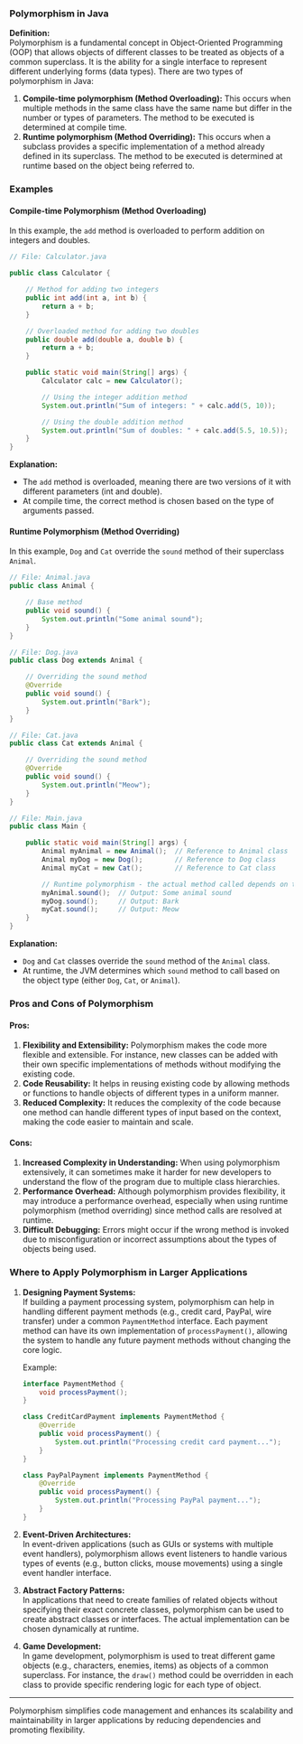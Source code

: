 ### Polymorphism in Java

**Definition:**  
Polymorphism is a fundamental concept in Object-Oriented Programming (OOP) that allows objects of different classes to be treated as objects of a common superclass. It is the ability for a single interface to represent different underlying forms (data types). There are two types of polymorphism in Java:

1. **Compile-time polymorphism (Method Overloading):** This occurs when multiple methods in the same class have the same name but differ in the number or types of parameters. The method to be executed is determined at compile time.
2. **Runtime polymorphism (Method Overriding):** This occurs when a subclass provides a specific implementation of a method already defined in its superclass. The method to be executed is determined at runtime based on the object being referred to.

### Examples

#### Compile-time Polymorphism (Method Overloading)

In this example, the `add` method is overloaded to perform addition on integers and doubles.

```java
// File: Calculator.java

public class Calculator {

    // Method for adding two integers
    public int add(int a, int b) {
        return a + b;
    }

    // Overloaded method for adding two doubles
    public double add(double a, double b) {
        return a + b;
    }

    public static void main(String[] args) {
        Calculator calc = new Calculator();

        // Using the integer addition method
        System.out.println("Sum of integers: " + calc.add(5, 10));

        // Using the double addition method
        System.out.println("Sum of doubles: " + calc.add(5.5, 10.5));
    }
}
```

**Explanation:**

- The `add` method is overloaded, meaning there are two versions of it with different parameters (int and double).
- At compile time, the correct method is chosen based on the type of arguments passed.

#### Runtime Polymorphism (Method Overriding)

In this example, `Dog` and `Cat` override the `sound` method of their superclass `Animal`.

```java
// File: Animal.java
public class Animal {

    // Base method
    public void sound() {
        System.out.println("Some animal sound");
    }
}

// File: Dog.java
public class Dog extends Animal {

    // Overriding the sound method
    @Override
    public void sound() {
        System.out.println("Bark");
    }
}

// File: Cat.java
public class Cat extends Animal {

    // Overriding the sound method
    @Override
    public void sound() {
        System.out.println("Meow");
    }
}

// File: Main.java
public class Main {

    public static void main(String[] args) {
        Animal myAnimal = new Animal();  // Reference to Animal class
        Animal myDog = new Dog();        // Reference to Dog class
        Animal myCat = new Cat();        // Reference to Cat class

        // Runtime polymorphism - the actual method called depends on the object type
        myAnimal.sound();  // Output: Some animal sound
        myDog.sound();     // Output: Bark
        myCat.sound();     // Output: Meow
    }
}
```

**Explanation:**

- `Dog` and `Cat` classes override the `sound` method of the `Animal` class.
- At runtime, the JVM determines which `sound` method to call based on the object type (either `Dog`, `Cat`, or `Animal`).

### Pros and Cons of Polymorphism

#### Pros:

1. **Flexibility and Extensibility:** Polymorphism makes the code more flexible and extensible. For instance, new classes can be added with their own specific implementations of methods without modifying the existing code.
2. **Code Reusability:** It helps in reusing existing code by allowing methods or functions to handle objects of different types in a uniform manner.
3. **Reduced Complexity:** It reduces the complexity of the code because one method can handle different types of input based on the context, making the code easier to maintain and scale.

#### Cons:

1. **Increased Complexity in Understanding:** When using polymorphism extensively, it can sometimes make it harder for new developers to understand the flow of the program due to multiple class hierarchies.
2. **Performance Overhead:** Although polymorphism provides flexibility, it may introduce a performance overhead, especially when using runtime polymorphism (method overriding) since method calls are resolved at runtime.
3. **Difficult Debugging:** Errors might occur if the wrong method is invoked due to misconfiguration or incorrect assumptions about the types of objects being used.

### Where to Apply Polymorphism in Larger Applications

1. **Designing Payment Systems:**  
   If building a payment processing system, polymorphism can help in handling different payment methods (e.g., credit card, PayPal, wire transfer) under a common `PaymentMethod` interface. Each payment method can have its own implementation of `processPayment()`, allowing the system to handle any future payment methods without changing the core logic.

   Example:

   ```java
   interface PaymentMethod {
       void processPayment();
   }

   class CreditCardPayment implements PaymentMethod {
       @Override
       public void processPayment() {
           System.out.println("Processing credit card payment...");
       }
   }

   class PayPalPayment implements PaymentMethod {
       @Override
       public void processPayment() {
           System.out.println("Processing PayPal payment...");
       }
   }
   ```

2. **Event-Driven Architectures:**  
   In event-driven applications (such as GUIs or systems with multiple event handlers), polymorphism allows event listeners to handle various types of events (e.g., button clicks, mouse movements) using a single event handler interface.

3. **Abstract Factory Patterns:**  
   In applications that need to create families of related objects without specifying their exact concrete classes, polymorphism can be used to create abstract classes or interfaces. The actual implementation can be chosen dynamically at runtime.

4. **Game Development:**  
   In game development, polymorphism is used to treat different game objects (e.g., characters, enemies, items) as objects of a common superclass. For instance, the `draw()` method could be overridden in each class to provide specific rendering logic for each type of object.

---

Polymorphism simplifies code management and enhances its scalability and maintainability in larger applications by reducing dependencies and promoting flexibility.
